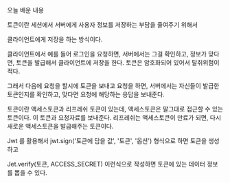 오늘 배운 내용

토큰이란 세션에서 서버에게 사용자 정보를 저장하는 부담을 줄여주기 위해서

클라이언트에게 저장을 하는 방식이다.

클라이언트에서 예를 들어 로그인을 요청하면, 서버에서는 그걸 확인하고, 정보가 맞다면, 토큰을 발급해서 클라이언트에 저장을 한다. 토큰은 암호화되어 있어서 탈취위험이 적다.

그래서 다음에 요청을 할시에 토큰을 보내고 요청을 하면, 서버에서는 자신들이 발급한 토큰인지를 확인하고, 맞다면 요청에 해당하는 응답을 보내준다.

토큰이란 액세스토큰과 리프레쉬 토큰이 있는데, 액세스토큰은 말그대로 접근할 수 있는 토큰이다. 이 토큰과 요청자료를 보내준다. 리프레쉬는 액세스토큰이 만료가 되면, 다시 새로운 액세스토큰을 발급해주는 토큰이다.

Jwt 를 활용해서 jwt.sign('토큰에 담을 값', '토큰', '옵션') 형식으로 하면 토큰을 생성하고

Jet.verify(토큰, ACCESS_SECRET) 이런식으로 작성하면 토큰에 있는 데이터 정보를 뽑을 수 있다.

